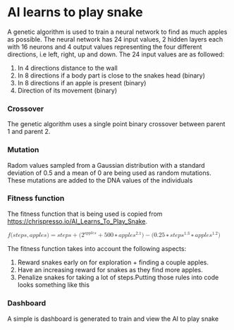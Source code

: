 # AI learns to play snake



A genetic algorithm is used to train a neural network to find as much apples as
possible. The neural network has 24 input values, 2 hidden layers each with 16
neurons and 4 output values representing the four different directions, i.e
left, right, up and down. The 24 input values are as followed:
1.  In 4 directions distance to the wall
2.  In 8 directions if a body part is close to the snakes head (binary)
3.  In 8 directions if an apple is present (binary)
4.  Direction of its movement (binary)

### Crossover
The genetic algorithm uses a single point binary crossover between parent 1
and parent 2.

### Mutation
Radom values sampled from a Gaussian distribution with a standard deviation 
of 0.5 and a mean of 0 are being used as random mutations. These mutations are
added to the DNA values of the individuals

### Fitness function
The fitness function that is being used is copied from https://chrispresso.io/AI_Learns_To_Play_Snake.

<math xmlns="http://www.w3.org/1998/Math/MathML">
  <mi>f</mi>
  <mo stretchy="false">(</mo>
  <mi>s</mi>
  <mi>t</mi>
  <mi>e</mi>
  <mi>p</mi>
  <mi>s</mi>
  <mo>,</mo>
  <mi>a</mi>
  <mi>p</mi>
  <mi>p</mi>
  <mi>l</mi>
  <mi>e</mi>
  <mi>s</mi>
  <mo stretchy="false">)</mo>
  <mo>=</mo>
  <mi>s</mi>
  <mi>t</mi>
  <mi>e</mi>
  <mi>p</mi>
  <mi>s</mi>
  <mo>+</mo>
  <mo stretchy="false">(</mo>
  <msup>
    <mn>2</mn>
    <mrow class="MJX-TeXAtom-ORD">
      <mi>a</mi>
      <mi>p</mi>
      <mi>p</mi>
      <mi>l</mi>
      <mi>e</mi>
      <mi>s</mi>
    </mrow>
  </msup>
  <mo>+</mo>
  <mn>500</mn>
  <mo>&#x2217;<!-- ∗ --></mo>
  <mi>a</mi>
  <mi>p</mi>
  <mi>p</mi>
  <mi>l</mi>
  <mi>e</mi>
  <msup>
    <mi>s</mi>
    <mrow class="MJX-TeXAtom-ORD">
      <mn>2.1</mn>
    </mrow>
  </msup>
  <mo stretchy="false">)</mo>
  <mo>&#x2212;<!-- − --></mo>
  <mo stretchy="false">(</mo>
  <mn>0.25</mn>
  <mo>&#x2217;<!-- ∗ --></mo>
  <mi>s</mi>
  <mi>t</mi>
  <mi>e</mi>
  <mi>p</mi>
  <msup>
    <mi>s</mi>
    <mrow class="MJX-TeXAtom-ORD">
      <mn>1.3</mn>
    </mrow>
  </msup>
  <mo>&#x2217;<!-- ∗ --></mo>
  <mi>a</mi>
  <mi>p</mi>
  <mi>p</mi>
  <mi>l</mi>
  <mi>e</mi>
  <msup>
    <mi>s</mi>
    <mrow class="MJX-TeXAtom-ORD">
      <mn>1.2</mn>
    </mrow>
  </msup>
  <mo stretchy="false">)</mo>
</math>

The fitness function takes into account the following aspects:
1. Reward snakes early on for exploration + finding a couple apples.
2. Have an increasing reward for snakes as they find more apples.
3. Penalize snakes for taking a lot of steps.Putting those rules into code looks something like this  

### Dashboard
A simple is dashboard is generated to train and view the AI to play snake  
